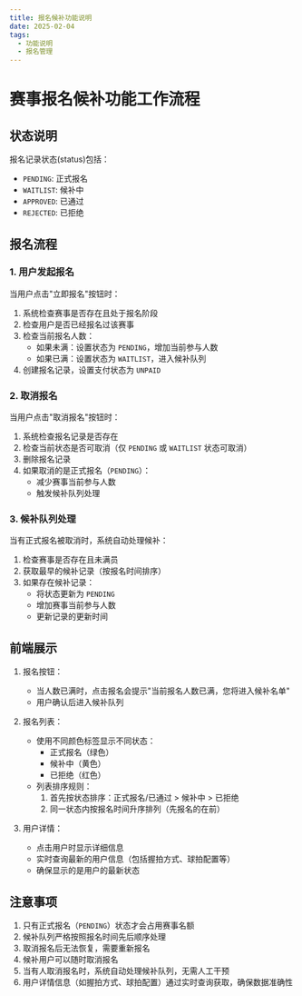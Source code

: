 ```yaml
---
title: 报名候补功能说明
date: 2025-02-04
tags: 
  - 功能说明
  - 报名管理
---
```


# 赛事报名候补功能工作流程

## 状态说明

报名记录状态(status)包括：
- `PENDING`: 正式报名
- `WAITLIST`: 候补中
- `APPROVED`: 已通过
- `REJECTED`: 已拒绝

## 报名流程

### 1. 用户发起报名

当用户点击"立即报名"按钮时：

1. 系统检查赛事是否存在且处于报名阶段
2. 检查用户是否已经报名过该赛事
3. 检查当前报名人数：
   - 如果未满：设置状态为 `PENDING`，增加当前参与人数
   - 如果已满：设置状态为 `WAITLIST`，进入候补队列
4. 创建报名记录，设置支付状态为 `UNPAID`

### 2. 取消报名

当用户点击"取消报名"按钮时：

1. 系统检查报名记录是否存在
2. 检查当前状态是否可取消（仅 `PENDING` 或 `WAITLIST` 状态可取消）
3. 删除报名记录
4. 如果取消的是正式报名（`PENDING`）：
   - 减少赛事当前参与人数
   - 触发候补队列处理

### 3. 候补队列处理

当有正式报名被取消时，系统自动处理候补：

1. 检查赛事是否存在且未满员
2. 获取最早的候补记录（按报名时间排序）
3. 如果存在候补记录：
   - 将状态更新为 `PENDING`
   - 增加赛事当前参与人数
   - 更新记录的更新时间

## 前端展示

1. 报名按钮：
   - 当人数已满时，点击报名会提示"当前报名人数已满，您将进入候补名单"
   - 用户确认后进入候补队列

2. 报名列表：
   - 使用不同颜色标签显示不同状态：
     - 正式报名（绿色）
     - 候补中（黄色）
     - 已拒绝（红色）
   - 列表排序规则：
     1. 首先按状态排序：正式报名/已通过 > 候补中 > 已拒绝
     2. 同一状态内按报名时间升序排列（先报名的在前）

3. 用户详情：
   - 点击用户时显示详细信息
   - 实时查询最新的用户信息（包括握拍方式、球拍配置等）
   - 确保显示的是用户的最新状态

## 注意事项

1. 只有正式报名（`PENDING`）状态才会占用赛事名额
2. 候补队列严格按照报名时间先后顺序处理
3. 取消报名后无法恢复，需要重新报名
4. 候补用户可以随时取消报名
5. 当有人取消报名时，系统自动处理候补队列，无需人工干预
6. 用户详情信息（如握拍方式、球拍配置）通过实时查询获取，确保数据准确性 